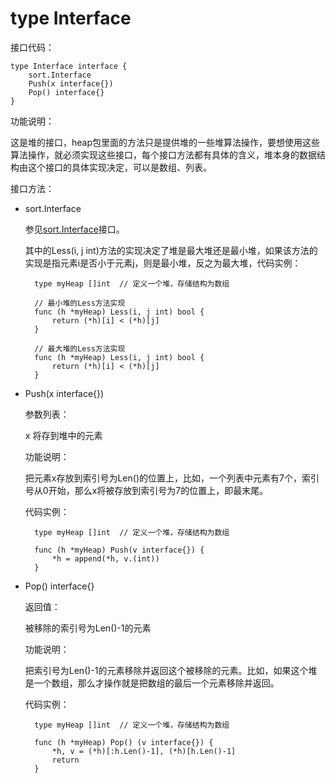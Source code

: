 # type Interface

接口代码：

	type Interface interface {
	    sort.Interface
	    Push(x interface{})
	    Pop() interface{}
	}
	
功能说明：

这是堆的接口，heap包里面的方法只是提供堆的一些堆算法操作，要想使用这些算法操作，就必须实现这些接口，每个接口方法都有具体的含义，堆本身的数据结构由这个接口的具体实现决定，可以是数组、列表。

接口方法：

- sort.Interface 

	参见[sort.Interface](../../sort/README.md)接口。
	
	其中的Less(i, j int)方法的实现决定了堆是最大堆还是最小堆，如果该方法的实现是指元素i是否小于元素j，则是最小堆，反之为最大堆，代码实例：
	
		type myHeap []int  // 定义一个堆，存储结构为数组
		
		// 最小堆的Less方法实现
		func (h *myHeap) Less(i, j int) bool {
			return (*h)[i] < (*h)[j]
		}
		
		// 最大堆的Less方法实现
		func (h *myHeap) Less(i, j int) bool {
			return (*h)[i] < (*h)[j]
		}

- Push(x interface{}) 

	参数列表：

	x 将存到堆中的元素

	功能说明：

	把元素x存放到索引号为Len()的位置上，比如，一个列表中元素有7个，索引号从0开始，那么x将被存放到索引号为7的位置上，即最末尾。
	
	代码实例：
	
		type myHeap []int  // 定义一个堆，存储结构为数组
		
		func (h *myHeap) Push(v interface{}) {
			*h = append(*h, v.(int))
		}

- Pop() interface{}
	
	返回值：

	被移除的索引号为Len()-1的元素

	功能说明：
	
	把索引号为Len()-1的元素移除并返回这个被移除的元素。比如，如果这个堆是一个数组，那么才操作就是把数组的最后一个元素移除并返回。

	代码实例：
	
		type myHeap []int  // 定义一个堆，存储结构为数组
		
		func (h *myHeap) Pop() (v interface{}) {
			*h, v = (*h)[:h.Len()-1], (*h)[h.Len()-1]
			return
		}